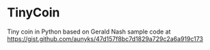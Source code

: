 # TinyCoin
Tiny coin in Python based on Gerald Nash sample code at https://gist.github.com/aunyks/47d157f8bc7d1829a729c2a6a919c173
